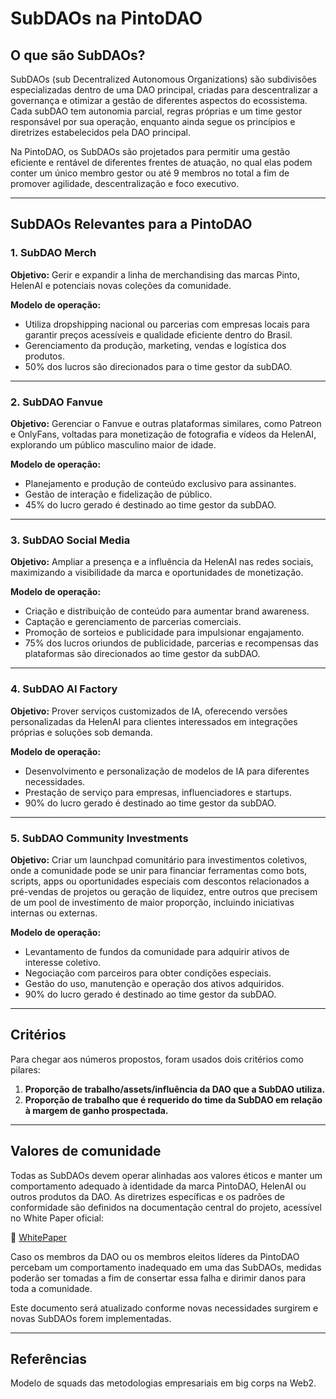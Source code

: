 # SubDAOs na PintoDAO

## O que são SubDAOs?  

SubDAOs (sub Decentralized Autonomous Organizations) são subdivisões especializadas dentro de uma DAO principal, criadas para descentralizar a governança e otimizar a gestão de diferentes aspectos do ecossistema. Cada subDAO tem autonomia parcial, regras próprias e um time gestor responsável por sua operação, enquanto ainda segue os princípios e diretrizes estabelecidos pela DAO principal.  

Na PintoDAO, os SubDAOs são projetados para permitir uma gestão eficiente e rentável de diferentes frentes de atuação, no qual elas podem conter um único membro gestor ou até 9 membros no total a fim de promover agilidade, descentralização e foco executivo.  

---

## SubDAOs Relevantes para a PintoDAO  

### 1. SubDAO Merch  
**Objetivo:** Gerir e expandir a linha de merchandising das marcas Pinto, HelenAI e potenciais novas coleções da comunidade.  

**Modelo de operação:**  
- Utiliza dropshipping nacional ou parcerias com empresas locais para garantir preços acessíveis e qualidade eficiente dentro do Brasil.  
- Gerenciamento da produção, marketing, vendas e logística dos produtos.  
- 50% dos lucros são direcionados para o time gestor da subDAO.  

---

### 2. SubDAO Fanvue  
**Objetivo:** Gerenciar o Fanvue e outras plataformas similares, como Patreon e OnlyFans, voltadas para monetização de fotografia e vídeos da HelenAI, explorando um público masculino maior de idade.  

**Modelo de operação:**  
- Planejamento e produção de conteúdo exclusivo para assinantes.  
- Gestão de interação e fidelização de público.  
- 45% do lucro gerado é destinado ao time gestor da subDAO.  

---

### 3. SubDAO Social Media  
**Objetivo:** Ampliar a presença e a influência da HelenAI nas redes sociais, maximizando a visibilidade da marca e oportunidades de monetização.  

**Modelo de operação:**  
- Criação e distribuição de conteúdo para aumentar brand awareness.  
- Captação e gerenciamento de parcerias comerciais.  
- Promoção de sorteios e publicidade para impulsionar engajamento.  
- 75% dos lucros oriundos de publicidade, parcerias e recompensas das plataformas são direcionados ao time gestor da subDAO.  

---

### 4. SubDAO AI Factory  
**Objetivo:** Prover serviços customizados de IA, oferecendo versões personalizadas da HelenAI para clientes interessados em integrações próprias e soluções sob demanda.  

**Modelo de operação:**  
- Desenvolvimento e personalização de modelos de IA para diferentes necessidades.  
- Prestação de serviço para empresas, influenciadores e startups.  
- 90% do lucro gerado é destinado ao time gestor da subDAO.  

---

### 5. SubDAO Community Investments  
**Objetivo:** Criar um launchpad comunitário para investimentos coletivos, onde a comunidade pode se unir para financiar ferramentas como bots, scripts, apps ou oportunidades especiais com descontos relacionados a pré-vendas de projetos ou geração de liquidez, entre outros que precisem de um pool de investimento de maior proporção, incluindo iniciativas internas ou externas.  

**Modelo de operação:**  
- Levantamento de fundos da comunidade para adquirir ativos de interesse coletivo.  
- Negociação com parceiros para obter condições especiais.  
- Gestão do uso, manutenção e operação dos ativos adquiridos.  
- 90% do lucro gerado é destinado ao time gestor da subDAO.  

---

## Critérios  

Para chegar aos números propostos, foram usados dois critérios como pilares:  

1. **Proporção de trabalho/assets/influência da DAO que a SubDAO utiliza.**  
2. **Proporção de trabalho que é requerido do time da SubDAO em relação à margem de ganho prospectada.**  

---

## Valores de comunidade  

Todas as SubDAOs devem operar alinhadas aos valores éticos e manter um comportamento adequado à identidade da marca PintoDAO, HelenAI ou outros produtos da DAO. As diretrizes específicas e os padrões de conformidade são definidos na documentação central do projeto, acessível no White Paper oficial:  

📄 [WhitePaper](intro.md)

Caso os membros da DAO ou os membros eleitos líderes da PintoDAO percebam um comportamento inadequado em uma das SubDAOs, medidas poderão ser tomadas a fim de consertar essa falha e dirimir danos para toda a comunidade.  

Este documento será atualizado conforme novas necessidades surgirem e novas SubDAOs forem implementadas.  

---

## Referências  
Modelo de squads das metodologias empresariais em big corps na Web2.
